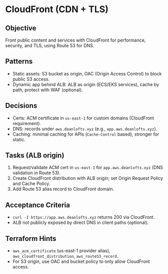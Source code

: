 # CloudFront (CDN + TLS)

## Objective

Front public content and services with CloudFront for performance, security, and TLS, using Route 53 for DNS.

## Patterns

- Static assets: S3 bucket as origin, OAC (Origin Access Control) to block public S3 access.
- Dynamic app behind ALB: ALB as origin (ECS/EKS services), cache by path, protect with WAF (optional).

## Decisions

- Certs: ACM certificate in `us-east-1` for custom domains (CloudFront requirement).
- DNS: records under `aws.deanlofts.xyz` (e.g., `app.aws.deanlofts.xyz`).
- Caching: minimal caching for APIs (`Cache-Control` based), stronger for static.

## Tasks (ALB origin)

1. Request/validate ACM cert in `us-east-1` for `app.aws.deanlofts.xyz` (DNS validation in Route 53).
2. Create CloudFront distribution with ALB origin; set Origin Request Policy and Cache Policy.
3. Add Route 53 alias record to CloudFront domain.

## Acceptance Criteria

- `curl -I https://app.aws.deanlofts.xyz` returns 200 via CloudFront.
- ALB not publicly exposed by direct DNS in client paths (optional).

## Terraform Hints

- `aws_acm_certificate` (us-east-1 provider alias), `aws_cloudfront_distribution`, `aws_route53_record`.
- For S3 origin, use OAC and bucket policy to only allow CloudFront access.
